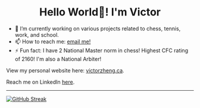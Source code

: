 <h1 align="center"> Hello World👋! I'm Victor  </h1>


- 🔭 I’m currently working on various projects related to chess, tennis, work, and school.
- 📫 How to reach me: [email me!](mailto:hello@victorzheng.ca) 
- ⚡ Fun fact: I have 2 National Master norm in chess! Highest CFC rating of 2160! I'm also a National Arbiter!  

View my personal website here: [victorzheng.ca](https://victorzheng.ca/). 

Reach me on LinkedIn [here](https://www.linkedin.com/in/victor-zheng1/). 

---

[![GitHub Streak](https://streak-stats.demolab.com/?user=victor-zheng-codes&theme=dark)](https://git.io/streak-stats)
